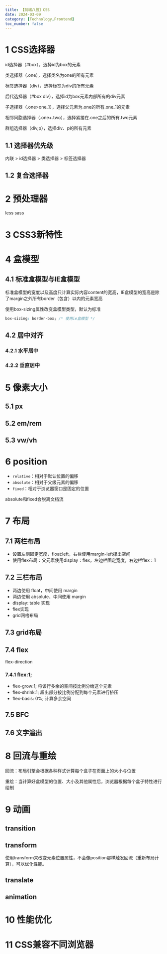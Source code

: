 ```yaml
---
title: 【前端八股】CSS
date: 2024-03-09
category: [Technology,Frontend]
toc_number: false
---
```


# 1 CSS选择器

id选择器（#box），选择id为box的元素

类选择器（.one），选择类名为one的所有元素

标签选择器（div），选择标签为div的所有元素

后代选择器（#box div），选择id为box元素内部所有的div元素

子选择器（.one>one_1），选择父元素为.one的所有.one_1的元素

相邻同胞选择器（.one+.two），选择紧接在.one之后的所有.two元素

群组选择器（div,p），选择div、p的所有元素

## 1.1 选择器优先级

内联 > id选择器 > 类选择器 > 标签选择器

## 1.2 复合选择器

# 2 预处理器
less sass

# 3 CSS3新特性

# 4 盒模型

## 4.1 标准盒模型与IE盒模型

标准盒模型的宽度以及高度只计算实际内容content的宽高，IE盒模型的宽高是除了margin之外所有border（包含）以内的元素宽高

使用box-sizing属性改变盒模型类型，默认为标准

```css
box-sizing: border-box; /* 使用ie盒模型 */
```

## 4.2 居中对齐

### 4.2.1 水平居中

### 4.2.2 垂直居中

# 5 像素大小

## 5.1 px

## 5.2 em/rem

## 5.3 vw/vh

# 6 position

- `relative`：相对于默认位置的偏移
- `absolute`：相对于父级元素的偏移
- `fixed`：相对于浏览器窗口是固定的位置

absolute和fixed会脱离文档流

# 7 布局

## 7.1 两栏布局

- 设置左侧固定宽度，float:left，右栏使用margin-left撑出空间
- 使用flex布局：父元素使用display：flex，左边栏固定宽度，右边栏flex：1

## 7.2 三栏布局
- 两边使用 float，中间使用 margin
- 两边使用 absolute，中间使用 margin
- display: table 实现
- flex实现
- grid网格布局

## 7.3 grid布局

## 7.4 flex

flex-direction

### 7.4.1 flex:1;
- flex-grow:1; 将该行多余的空间按比例分给这个元素
- flex-shrink:1; 超出部分按比例分配到每个元素进行挤压
- flex-basis: 0%; 计算多余空间

## 7.5 BFC

## 7.6 文字溢出

# 8 回流与重绘

回流：布局引擎会根据各种样式计算每个盒子在页面上的大小与位置

重绘：当计算好盒模型的位置、大小及其他属性后，浏览器根据每个盒子特性进行绘制

# 9 动画

## transition

## transform

使用transform来改变元素位置属性，不会像position那样触发回流（重新布局计算），可以优化性能。

## translate

## animation

# 10 性能优化

# 11 CSS兼容不同浏览器